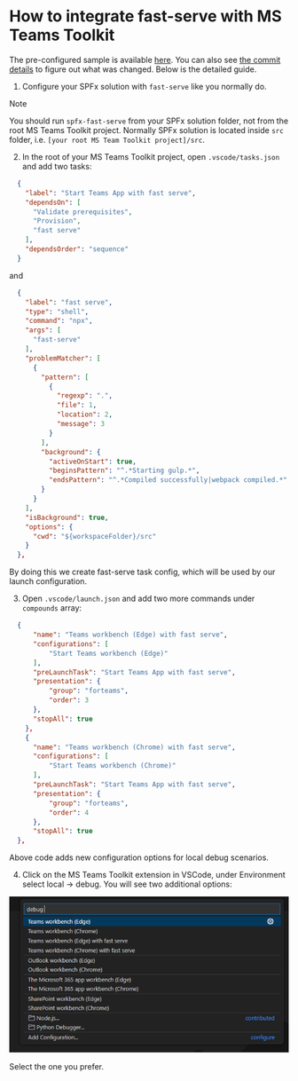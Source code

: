 # How to integrate fast-serve with MS Teams Toolkit

The pre-configured sample is available [here](https://github.com/s-KaiNet/fast-serve-teams-tk). You can also see [the commit details](https://github.com/s-KaiNet/fast-serve-teams-tk/commit/d8f50ccedccdfb600be221bbf30c17c4c80a5406) to figure out what was changed. Below is the detailed guide.

1. Configure your SPFx solution with `fast-serve` like you normally do.

> [!NOTE]
> You should run `spfx-fast-serve` from your SPFx solution folder, not from the root MS Teams Toolkit project. Normally SPFx solution is located inside `src` folder, i.e. `[your root MS Team Toolkit project]/src`.

2. In the root of your MS Teams Toolkit project, open `.vscode/tasks.json` and add two tasks:

```json
  {
    "label": "Start Teams App with fast serve",
    "dependsOn": [
      "Validate prerequisites",
      "Provision",
      "fast serve"
    ],
    "dependsOrder": "sequence"
  }
```

and

```json
  {
    "label": "fast serve",
    "type": "shell",
    "command": "npx",
    "args": [
      "fast-serve"
    ],
    "problemMatcher": [
      {
        "pattern": [
          {
            "regexp": ".",
            "file": 1,
            "location": 2,
            "message": 3
          }
        ],
        "background": {
          "activeOnStart": true,
          "beginsPattern": "^.*Starting gulp.*",
          "endsPattern": "^.*Compiled successfully|webpack compiled.*"
        }
      }
    ],
    "isBackground": true,
    "options": {
      "cwd": "${workspaceFolder}/src"
    }
  },
```

By doing this we create fast-serve task config, which will be used by our launch configuration.

3. Open `.vscode/launch.json` and add two more commands under `compounds` array:

```json
  {
      "name": "Teams workbench (Edge) with fast serve",
      "configurations": [
          "Start Teams workbench (Edge)"
      ],
      "preLaunchTask": "Start Teams App with fast serve",
      "presentation": {
          "group": "forteams",
          "order": 3
      },
      "stopAll": true
    },
    {
      "name": "Teams workbench (Chrome) with fast serve",
      "configurations": [
          "Start Teams workbench (Chrome)"
      ],
      "preLaunchTask": "Start Teams App with fast serve",
      "presentation": {
          "group": "forteams",
          "order": 4
      },
      "stopAll": true
  },
```

Above code adds new configuration options for local debug scenarios.

4. Click on the MS Teams Toolkit extension in VSCode, under Environment select local -> debug. You will see two additional options:

![ms teams toolkit](../img/ms-teams-tk.png)

Select the one you prefer.

